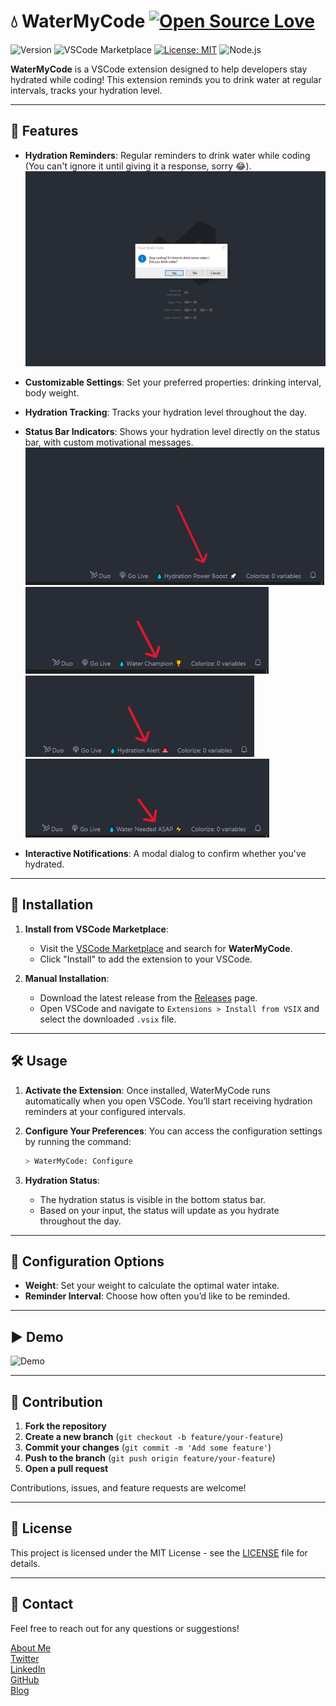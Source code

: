 # 💧 WaterMyCode [![Open Source Love](https://badges.frapsoft.com/os/v1/open-source.svg?v=103)](https://github.com/ellerbrock/open-source-badges/)

![Version](https://img.shields.io/badge/version-1.0.0-blue) ![VSCode Marketplace](https://img.shields.io/badge/VSCode-Marketplace-yellow) 
[![License: MIT](https://img.shields.io/badge/License-MIT-yellow.svg)](https://opensource.org/licenses/MIT)
![Node.js](https://img.shields.io/badge/Node.js-CommonJS-green)

**WaterMyCode** is a VSCode extension designed to help developers stay hydrated while coding! This extension reminds you to drink water at regular intervals, tracks your hydration level.

---

## 🌟 Features

- **Hydration Reminders**: Regular reminders to drink water while coding (You can't ignore it until giving it a response, sorry 😂).
![Hydration Reminders](images/1.PNG)

- **Customizable Settings**: Set your preferred properties: drinking interval, body weight.
- **Hydration Tracking**: Tracks your hydration level throughout the day.
- **Status Bar Indicators**: Shows your hydration level directly on the status bar, with custom motivational messages.
![Status Bar Indicators](images/2.PNG)
![Status Bar Indicators](images/3.PNG)
![Status Bar Indicators](images/4.PNG)
![Status Bar Indicators](images/5.PNG)

- **Interactive Notifications**: A modal dialog to confirm whether you've hydrated.

---

## 🚀 Installation

1. **Install from VSCode Marketplace**:
   - Visit the [VSCode Marketplace](https://marketplace.visualstudio.com) and search for **WaterMyCode**.
   - Click "Install" to add the extension to your VSCode.
   
2. **Manual Installation**:
   - Download the latest release from the [Releases](https://github.com/mntcodes/watermycode/releases) page.
   - Open VSCode and navigate to `Extensions > Install from VSIX` and select the downloaded `.vsix` file.

---

## 🛠️ Usage

1. **Activate the Extension**:
   Once installed, WaterMyCode runs automatically when you open VSCode. You’ll start receiving hydration reminders at your configured intervals.

2. **Configure Your Preferences**:
   You can access the configuration settings by running the command:
   ```bash
   > WaterMyCode: Configure
   ```

3. **Hydration Status**:
   - The hydration status is visible in the bottom status bar.
   - Based on your input, the status will update as you hydrate throughout the day.

---

## 🔧 Configuration Options

- **Weight**: Set your weight to calculate the optimal water intake.
- **Reminder Interval**: Choose how often you’d like to be reminded.
  
---

## ▶️ Demo


![Demo](images/usage.gif)

---

## 🌱 Contribution

1. **Fork the repository**
2. **Create a new branch** (`git checkout -b feature/your-feature`)
3. **Commit your changes** (`git commit -m 'Add some feature'`)
4. **Push to the branch** (`git push origin feature/your-feature`)
5. **Open a pull request**

Contributions, issues, and feature requests are welcome!

---

## 📄 License

This project is licensed under the MIT License - see the [LICENSE](https://opensource.org/licenses/MIT) file for details.

---

## 💬 Contact

Feel free to reach out for any questions or suggestions!  

[About Me](https://mntcodes.com) <br/>
[Twitter](https://x.com/NaciriTaoufik) <br/>
[LinkedIn](https://www.linkedin.com/in/mednt/) <br/>
[GitHub](https://github.com/MedNT) <br/>
[Blog](https://mntcode.substack.com/) 
